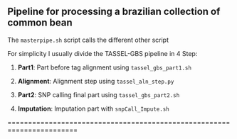 ## Pipeline for processing a brazilian collection of common bean

The `masterpipe.sh` script calls the different other script

For simplicity I usually divide the TASSEL-GBS pipeline in 4 Step:

1.	**Part1**: Part before tag alignment using `tassel_gbs_part1.sh`

2.	**Alignment**: Alignment step using `tassel_aln_step.py`

3.	**Part2**: SNP calling final part using `tassel_gbs_part2.sh`

4.	**Imputation**: Imputation part with `snpCall_Impute.sh`

=======================================================================

